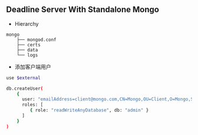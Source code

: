 ## Deadline Server With Standalone Mongo

 - Hierarchy
```
mongo
    ├── mongod.conf
    ├── certs
    ├── data
    └── logs
```
- 添加客户端用户
```bash
use $external
```
```bash
db.createUser(
    {
      user: "emailAddress=client@mongo.com,CN=Mongo,OU=Client,O=Mongo,ST=BJ,C=CN",
      roles: [
         { role: "readWriteAnyDatabase", db: "admin" }
      ]
    }
)
```
